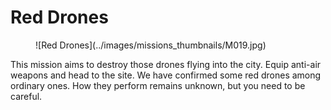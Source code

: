 # Red Drones

<figure markdown>
![Red Drones](../images/missions_thumbnails/M019.jpg)
</figure>

This mission aims to destroy those drones flying into the city. Equip anti-air weapons and head to the site.
We have confirmed some red drones among ordinary ones. How they perform remains unknown, but you need to be careful.
